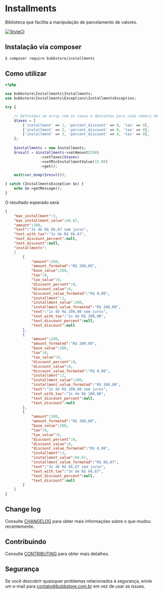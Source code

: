 # Installments

Biblioteca que facilita a manipulação de parcelamento de valores.

[![StyleCI](https://styleci.io/repos/118332986/shield?branch=master)](https://styleci.io/repos/118332986)

## Instalação via composer

```bash
$ composer require bubbstore/installments
```

## Como utilizar

```php
<?php

use bubbstore\Installments\Installments;
use bubbstore\Installments\Exceptions\InstallmentsException;

try {

	// Definimos um array com as taxas e descontos para cada número de parcela 
	$taxes = [
		['installment' => 1, 'percent_discount' => 0, 'tax' => 0],
		['installment' => 2, 'percent_discount' => 0, 'tax' => 0],
		['installment' => 3, 'percent_discount' => 0, 'tax' => 0],
	];
	
	$installments = new Installments;
	$result = $installments->setAmount(200)
				->setTaxes($taxes)
				->setMinInstallmentValue(15.00)
				->get();

	exit(var_dump($result));

} catch (InstallmentsException $e) {
	echo $e->getMessage();
}

```

O resultado esperado será:

```json
{  
	"max_installment":3,
	"max_installment_value":66.67,
	"amount":200,
	"text":"3x de R$ 66,67 sem juros",
	"text_with_tax":"3x de R$ 66,67",
	"text_discount_percent":null,
	"text_discount":null,
	"installments":
	[  
		{  
			"amount":200,
			"amount_formated":"R$ 200,00",
			"base_value":200,
			"tax":0,
			"tax_value":0,
			"discount_percent":0,
			"discount_value":0,
			"discount_value_formated":"R$ 0,00",
			"installment":1,
			"installment_value":200,
			"installment_value_formated":"R$ 200,00",
			"text":"1x de R$ 200,00 sem juros",
			"text_with_tax":"1x de R$ 200,00",
			"text_discount_percent":null,
			"text_discount":null
		},
		{  
			"amount":200,
			"amount_formated":"R$ 200,00",
			"base_value":200,
			"tax":0,
			"tax_value":0,
			"discount_percent":0,
			"discount_value":0,
			"discount_value_formated":"R$ 0,00",
			"installment":2,
			"installment_value":100,
			"installment_value_formated":"R$ 100,00",
			"text":"2x de R$ 100,00 sem juros",
			"text_with_tax":"2x de R$ 100,00",
			"text_discount_percent":null,
			"text_discount":null
		},
		{  
			"amount":200,
			"amount_formated":"R$ 200,00",
			"base_value":200,
			"tax":0,
			"tax_value":0,
			"discount_percent":0,
			"discount_value":0,
			"discount_value_formated":"R$ 0,00",
			"installment":3,
			"installment_value":66.67,
			"installment_value_formated":"R$ 66,67",
			"text":"3x de R$ 66,67 sem juros",
			"text_with_tax":"3x de R$ 66,67",
			"text_discount_percent":null,
			"text_discount":null
		}
	]
}
```

## Change log

Consulte [CHANGELOG](.github/CHANGELOG.md) para obter mais informações sobre o que mudou recentemente.

## Contribuindo

Consulte [CONTRIBUTING](.github/CONTRIBUTING.md) para obter mais detalhes.

## Segurança

Se você descobrir quaisquer problemas relacionados à segurança, envie um e-mail para contato@bubbstore.com.br em vez de usar as issues.